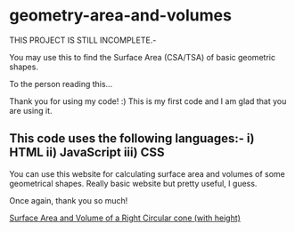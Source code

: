 # geometry-area-and-volumes

THIS PROJECT IS STILL INCOMPLETE.-

You may use this to find the Surface Area (CSA/TSA) of basic geometric shapes.

To the person reading this...

Thank you for using my code! :)
This is my first code and I am glad that you are using it.

This code uses the following languages:-
 i) HTML
 ii) JavaScript
 iii) CSS
 -
You can use this website for calculating surface area and volumes of some geometrical shapes. Really basic website but pretty useful, I guess.

Once again, thank you so much!

[Surface Area and Volume of a Right Circular cone (with height)](https://github.com/Kiriyako/geometry-area-and-volumes/tree/main/Right%20Circular%20Cone)
